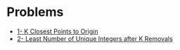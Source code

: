 # Problems

- [1- K Closest Points to Origin](https://leetcode.com/problems/k-closest-points-to-origin/)
- [2-  Least Number of Unique Integers after K Removals](https://leetcode.com/problems/least-number-of-unique-integers-after-k-removals/)